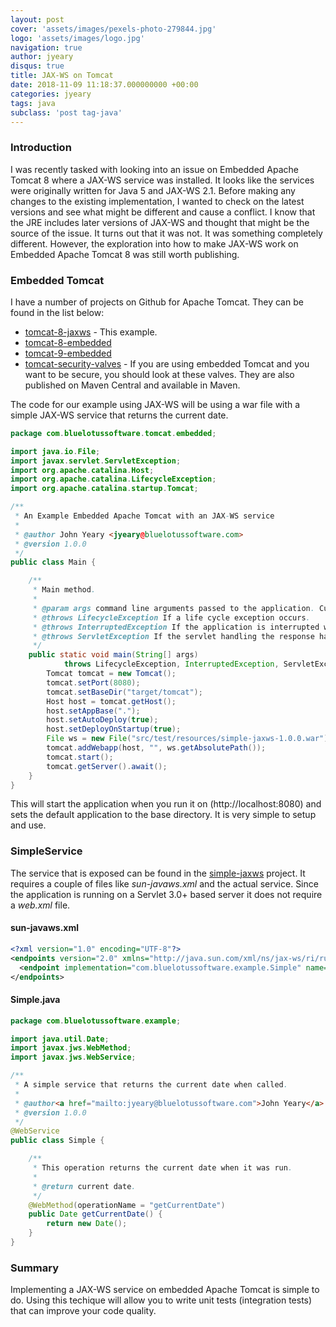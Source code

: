 ```yaml
---
layout: post
cover: 'assets/images/pexels-photo-279844.jpg'
logo: 'assets/images/logo.jpg'
navigation: true
author: jyeary
disqus: true
title: JAX-WS on Tomcat
date: 2018-11-09 11:18:37.000000000 +00:00
categories: jyeary
tags: java
subclass: 'post tag-java'
---
```

### Introduction

I was recently tasked with looking into an issue on Embedded Apache Tomcat 8 where a JAX-WS service was installed. It looks like the services were originally written for Java 5 and JAX-WS 2.1. Before making any changes to the existing implementation, I wanted to check on the latest versions and see what might be different and cause a conflict. I know that the JRE includes later versions of JAX-WS and thought that might be the source of the issue. It turns out that it was not. It was something completely different. However, the exploration into how to make JAX-WS work on Embedded Apache Tomcat 8 was still worth publishing.

### Embedded Tomcat

I have a number of projects on Github for Apache Tomcat. They can be found in the list below:
* [tomcat-8-jaxws](https://github.com/jyeary/tomcat-8-jaxws) - This example.
* [tomcat-8-embedded](https://github.com/jyeary/tomcat-8-embedded)
* [tomcat-9-embedded](https://github.com/jyeary/tomcat-9-embedded)
* [tomcat-security-valves](https://github.com/bluelotussoftware/tomcat-security-valves) - If you are using embedded Tomcat and you want to be secure, you should look at these valves. They are also published on Maven Central and available in Maven.


The code for our example using JAX-WS will be using a war file with a simple JAX-WS service that returns the current date.

```java
package com.bluelotussoftware.tomcat.embedded;

import java.io.File;
import javax.servlet.ServletException;
import org.apache.catalina.Host;
import org.apache.catalina.LifecycleException;
import org.apache.catalina.startup.Tomcat;

/**
 * An Example Embedded Apache Tomcat with an JAX-WS service 
 *
 * @author John Yeary <jyeary@bluelotussoftware.com>
 * @version 1.0.0
 */
public class Main {

    /**
     * Main method.
     *
     * @param args command line arguments passed to the application. Currently unused.
     * @throws LifecycleException If a life cycle exception occurs.
     * @throws InterruptedException If the application is interrupted while waiting for requests.
     * @throws ServletException If the servlet handling the response has an exception.
     */
    public static void main(String[] args)
            throws LifecycleException, InterruptedException, ServletException {
        Tomcat tomcat = new Tomcat();
        tomcat.setPort(8080);
        tomcat.setBaseDir("target/tomcat");
        Host host = tomcat.getHost();
        host.setAppBase(".");
        host.setAutoDeploy(true);
        host.setDeployOnStartup(true);
        File ws = new File("src/test/resources/simple-jaxws-1.0.0.war");
        tomcat.addWebapp(host, "", ws.getAbsolutePath());
        tomcat.start();
        tomcat.getServer().await();
    }
}
```

This will start the application when you run it on (http://localhost:8080) and sets the default application to the base directory. It is very simple to setup and use.

### SimpleService

The service that is exposed can be found in the [simple-jaxws](https://github.com/jyeary/simple-jaxws) project. It requires a couple of files like *sun-javaws.xml* and the actual service. Since the application is running on a Servlet 3.0+ based server it does not require a *web.xml* file.

#### sun-javaws.xml

```xml
<?xml version="1.0" encoding="UTF-8"?>
<endpoints version="2.0" xmlns="http://java.sun.com/xml/ns/jax-ws/ri/runtime">
  <endpoint implementation="com.bluelotussoftware.example.Simple" name="SimpleService" url-pattern="/*"/>
</endpoints>
```

#### Simple.java

```java 
package com.bluelotussoftware.example;

import java.util.Date;
import javax.jws.WebMethod;
import javax.jws.WebService;

/**
 * A simple service that returns the current date when called.
 *
 * @author<a href="mailto:jyeary@bluelotussoftware.com">John Yeary</a>
 * @version 1.0.0
 */
@WebService
public class Simple {

    /**
     * This operation returns the current date when it was run.
     *
     * @return current date.
     */
    @WebMethod(operationName = "getCurrentDate")
    public Date getCurrentDate() {
        return new Date();
    }
}
```

### Summary

Implementing a JAX-WS service on embedded Apache Tomcat is simple to do. Using this techique will allow you to write unit tests (integration tests) that can improve your code quality.

